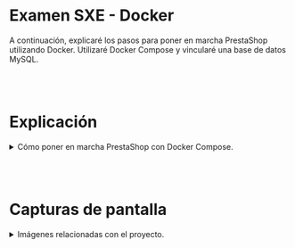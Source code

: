 # Examen SXE - Docker

A continuación, explicaré los pasos para poner en marcha PrestaShop utilizando Docker. Utilizaré Docker Compose y vincularé una base de datos MySQL.

<br/><br/>

# Explicación
<details>
<summary>Cómo poner en marcha PrestaShop con Docker Compose.</summary>
## 1. Archivo docker-compose.yml

Creo un archivo `docker-compose.yml` con los siguientes parámetros:

```php
version: '3'
services:
  prestashop:
    image: prestashop/prestashop
    container_name: prestashop
    ports:
      - "8070:80"
    environment:
      - PS_INSTALL_AUTO=1
      - DB_SERVER=db
      - DB_USER=prestashop
      - DB_PASSWD=mysecretpassword
    depends_on:
      - db
    volumes:
      - ./prestashop:/var/www/html

  db:
    image: mysql:5.7
    container_name: prestashop-db
    restart: unless-stopped
    environment:
      - MYSQL_ROOT_PASSWORD=rootpassword
      - MYSQL_DATABASE=prestashop
    volumes:
      - ./mysql:/var/lib/mysql

```

En este archivo se definen dos servicios: `prestashop` y `db`. El primero utiliza la imagen oficial de PrestaShop, expone el puerto 8070 y establece variables de entorno para configurar la base de datos, utilizando volúmenes para persistir los datos en la carpeta `./prestashop`. El servicio `db` utiliza la imagen de MySQL, configura las credenciales y utiliza volúmenes para persistir la base de datos en la carpeta `./mysql`.

## 2. Iniciar los contenedores

En la terminal, situados en el directorio donde se encuentra `docker-compose.yml`, ejecutamos el comando `docker-compose up -d`, lo cual iniciará los contenedores en segundo plano y haciendo que sea posible acceder a la tienda desde el navegador.

## 3. Configurar PHPStorm para la base de datos

- **1.** Nos dirigimos a la pestaña de bases de datos en PHPStorm y hacemos click en el signo **"+"**, seleccionando _"Data Source"_ de entre las posibles opciones.

- **2.** Seleccionamos **MySQL** como tipo de base de datos.

- **3.** Rellenamos los campos con los siguientes detalles:

        - Host: `localhost`(porque el contenedor MySQL está enlazado al host)
        - Port: `3306`
        - User: `prestashop`
        - Password: `mysecretpassword`
        - Database: `prestashop`

- **5.** Comprobamos con _"Test Connection"_ que la conexión sea exitosa y luego hacemos click en **"OK"** para guardar la configuración.
</details>

<br/><br/>

# Capturas de pantalla
<details>
<summary>Imágenes relacionadas con el proyecto.</summary>

### - Archivo .yml en el proyecto de PHPStorm
![Archivo YML](images/archivoyml.png "Archivo .yml en PHPStorm")

### - Carpeta en la que está todo lo necesario tras iniciar los contenedores.
![Carpetas](images/carpetaPresta.png "Carpetas de los contenedores")

### - Selección de MySQL
![MySQL](images/crearBD.png "Selección de MySQL")

### - Configuración la base de datos en PHPStorm
![Base de datos](images/datosDB.png "Parámetros de la base de datos")

### - Varias imágenes de la tienda en funcionamiento
![Tienda](images/tienda1.png "Página principal de la tienda")
![Tienda](images/tienda2.png "Página de ropa")
![Tienda](images/tienda3.png "Página de accesorios")

</details>

